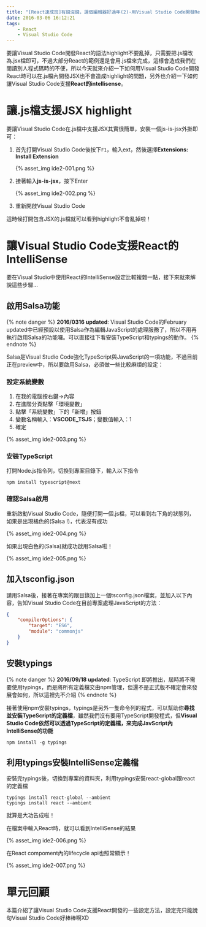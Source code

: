 ```yaml
---
title: "[React速成班]有錢沒錢，選個編輯器好過年(2)-用Visual Studio Code開發React支援Highlight, IntelliSense]"
date: 2016-03-06 16:12:21
tags:
    - React
    - Visual Studio Code
---
```


要讓Visual Studio Code開發React的語法highlight不要亂掉，只需要把.js檔改為.jsx檔即可，不過大部分React的範例還是會用.js檔來完成，這樣會造成我們在閱讀別人程式碼時的不便，所以今天就來介紹一下如何用Visual Studio Code開發React時可以在.js檔內開發JSX也不會造成highlight的問題，另外也介紹一下如何讓Visual Studio Code支援**React的intellisense**。

<!-- more -->

# 讓.js檔支援JSX highlight

要讓Visual Studio Code在.js檔中支援JSX其實很簡單，安裝一個js-is-jsx外掛即可：

1. 首先打開Visual Studio Code後按下`F1`，輸入ext，然後選擇**Extensions: Install Extension**

    {% asset_img ide2-001.png %}

2. 接著輸入**js-is-jsx**，按下Enter

    {% asset_img ide2-002.png %}

3. 重新開啟Visual Studio Code

這時候打開包含JSX的.js檔就可以看到highlight不會亂掉啦！

# 讓Visual Studio Code支援React的IntelliSense

要在Visual Studio中使用React的IntelliSense設定比較複雜一點，接下來就來解說這些步驟...

## 啟用Salsa功能

{% note danger %}
**2016/0316 updated**: Visual Studio Code的February updated中已經預設以使用Salsa作為編輯JavaScript的處理服務了，所以不用再執行啟用Salsa的功能囉。可以直接往下看安裝TypeScript和typings的動作。
{% endnote %}

Salsa是Visual Studio Code強化TypeScript與JavaScript的一項功能，不過目前正在preview中，所以要啟用Salsa，必須做一些比較麻煩的設定：

### 設定系統變數

1. 在我的電腦按右鍵->內容
2. 在進階分頁點擊「環境變數」
3. 點擊「系統變數」下的「新增」按鈕
4. 變數名稱輸入：**VSCODE_TSJS**；變數值輸入：1
5. 確定

{% asset_img ide2-003.png %}

### 安裝TypeScript

打開Node.js指令列，切換到專案目錄下，輸入以下指令

```
npm install typescript@next
```

### 確認Salsa啟用

重新啟動Visual Studio Code，隨便打開一個.js檔，可以看到右下角的狀態列，如果是出現橘色的(Salsa !)，代表沒有成功

{% asset_img ide2-004.png %}

如果出現白色的(Salsa)就成功啟用Salsa啦！

{% asset_img ide2-005.png %}

## 加入tsconfig.json

請用Salsa後，接著在專案的跟目錄加上一個tsconfig.json檔案，並加入以下內容，告知Visual Studio Code在目前專案處理JavaScript的方法：

```json
{
    "compilerOptions": {
        "target": "ES6",
        "module": "commonjs"
    }
}
```

## 安裝typings

{% note danger %}
**2016/09/18 updated**: TypeScript 即將推出，屆時將不需要使用typings，而是將所有定義檔交由npm管理，但還不是正式版不確定會來發展會如何，所以這裡先不介紹
{% endnote %}

接著使用npm安裝typings，typings是另外一隻命令列的程式，可以幫助你**尋找並安裝TypeScript的定義檔**，雖然我們沒有要用TypeScript開發程式，但**Visual Studio Code依然可以透過TypeScript的定義檔，來完成JavScript內IntelliSense的功能**

```
npm install -g typings
```

## 利用typings安裝IntelliSense定義檔

安裝完typings後，切換到專案的資料夾，利用typings安裝react-global跟react的定義檔

```
typings install react-global --ambient
typings install react --ambient
```

就算是大功告成啦！

在檔案中輸入React時，就可以看到IntelliSense的結果

{% asset_img ide2-006.png %}

在React compoment內的lifecycle api也照常顯示！

{% asset_img ide2-007.png %}

# 單元回顧

本篇介紹了讓Visual Studio Code支援React開發的一些設定方法，設定完只能說句Visual Studio Code好棒棒啊XD